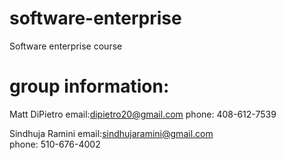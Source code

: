 # software-enterprise
Software enterprise course

# group information:
Matt DiPietro
email:dipietro20@gmail.com
phone: 408-612-7539


Sindhuja Ramini
email:sindhujaramini@gmail.com  
phone: 510-676-4002
